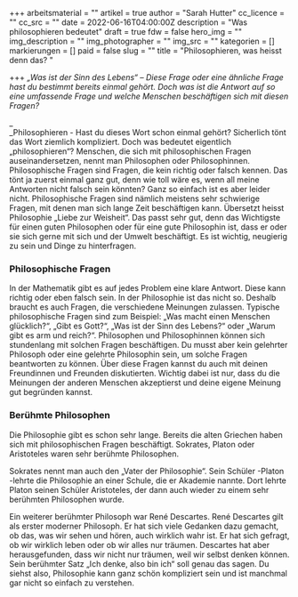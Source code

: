 +++
arbeitsmaterial = ""
artikel = true
author = "Sarah Hutter"
cc_licence = ""
cc_src = ""
date = 2022-06-16T04:00:00Z
description = "Was philosophieren bedeutet"
draft = true
fdw = false
hero_img = ""
img_description = ""
img_photographer = ""
img_src = ""
kategorien = []
markierungen = []
paid = false
slug = ""
title = "Philosophieren, was heisst denn das? "

+++
_„Was ist der Sinn des Lebens“ – Diese Frage oder eine ähnliche Frage hast du bestimmt bereits einmal gehört. Doch was ist die Antwort auf so eine umfassende Frage und welche Menschen beschäftigen sich mit diesen Fragen?_

_  
_Philosophieren - Hast du dieses Wort schon einmal gehört? Sicherlich tönt das Wort ziemlich kompliziert. Doch was bedeutet eigentlich „philosophieren“? Menschen, die sich mit philosophischen Fragen auseinandersetzen, nennt man Philosophen oder Philosophinnen. Philosophische Fragen sind Fragen, die kein richtig oder falsch kennen. Das tönt ja zuerst einmal ganz gut, denn wie toll wäre es, wenn all meine Antworten nicht falsch sein könnten? Ganz so einfach ist es aber leider nicht. Philosophische Fragen sind nämlich meistens sehr schwierige Fragen, mit denen man sich lange Zeit beschäftigen kann. Übersetzt heisst Philosophie „Liebe zur Weisheit“. Das passt sehr gut, denn das Wichtigste für einen guten Philosophen oder für eine gute Philosophin ist, dass er oder sie sich gerne mit sich und der Umwelt beschäftigt. Es ist wichtig, neugierig zu sein und Dinge zu hinterfragen.

### Philosophische Fragen

In der Mathematik gibt es auf jedes Problem eine klare Antwort. Diese kann richtig oder eben falsch sein. In der Philosophie ist das nicht so. Deshalb braucht es auch Fragen, die verschiedene Meinungen zulassen. Typische philosophische Fragen sind zum Beispiel: „Was macht einen Menschen glücklich?“, „Gibt es Gott?“, „Was ist der Sinn des Lebens?“ oder „Warum gibt es arm und reich?“. Philosophen und Philosophinnen können sich stundenlang mit solchen Fragen beschäftigen. Du musst aber kein gelehrter Philosoph oder eine gelehrte Philosophin sein, um solche Fragen beantworten zu können. Über diese Fragen kannst du auch mit deinen Freundinnen und Freunden diskutierten. Wichtig dabei ist nur, dass du die Meinungen der anderen Menschen akzeptierst und deine eigene Meinung gut begründen kannst.

### Berühmte Philosophen

Die Philosophie gibt es schon sehr lange. Bereits die alten Griechen haben sich mit philosophischen Fragen beschäftigt. Sokrates, Platon oder Aristoteles waren sehr berühmte Philosophen. 

Sokrates nennt man auch den „Vater der Philosophie“. Sein Schüler -Platon -lehrte die Philosophie an einer Schule, die er Akademie nannte. Dort lehrte Platon seinen Schüler Aristoteles, der dann auch wieder zu einem sehr berühmten Philosophen wurde.

Ein weiterer berühmter Philosoph war René Descartes. René Descartes gilt als erster moderner Philosoph. Er hat sich viele Gedanken dazu gemacht, ob das, was wir sehen und hören, auch wirklich wahr ist. Er hat sich gefragt, ob wir wirklich leben oder ob wir alles nur träumen. Descartes hat aber herausgefunden, dass wir nicht nur träumen, weil wir selbst denken können. Sein berühmter Satz „Ich denke, also bin ich“ soll genau das sagen. Du siehst also, Philosophie kann ganz schön kompliziert sein und ist manchmal gar nicht so einfach zu verstehen.